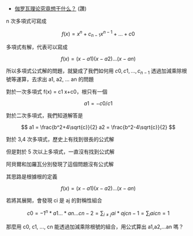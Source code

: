 
* [​伽罗瓦理论究竟想干什么？](https://mp.weixin.qq.com/s?__biz=MjM5Njc0MjIwMA==&mid=2649820687&idx=2&sn=a8f3a2cea12e1634d5a880805caa3935&) (讚)


n 次多項式可寫成

$$
f(x) = x^n+c_{n-1} x^{n-1}+...+c0
$$

多項式有解，代表可以寫成

$$
f(x) = (x-a1)(x-a2)...(x-an)
$$

所以多項式公式解的問題，就變成了我們如何用 $c0, c1, ..., c_{n-1}$ 
透過加減乘除根號等運算，去求出 a1, a2, ... an 的問題

對於一次多項式 f(x) = c1 x+c0，根只有一個

$$
a1 = -c0/c1
$$

對於二次多項式，我們知道解答是

$$
a1 = \frac{b^2+4\sqrt{c}}{2}
a2 = \frac{b^2-4\sqrt{c}}{2}
$$

對於 3,4 次多項式，歷史上有找到很長的公式解

但是對於 5 次以上多項式，一直沒有找到公式解

阿貝爾和加羅瓦分別發現了這個問題沒有公式解

其思路是根據根的定義

$$
f(x) = (x-a1)(x-a2)...(x-an)
$$

若將其展開，會發現 ci 是 aj 的對稱性組合

$$
c0 = -1^n*a1 ... *an
...
cn-2 = \sum_{i\neq j} ai*aj
cn-1 = \sum_{i} ai
cn = 1
$$

那麼用 c0, c1, ..., cn 能透過加減乘除根號的組合，用公式算出 a1,a2,...an 嗎？

